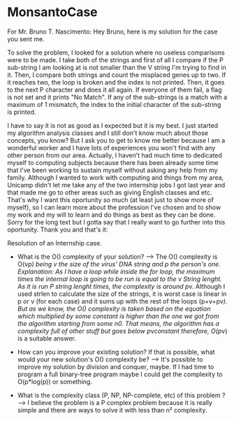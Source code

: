 # MonsantoCase

For Mr. Bruno T. Nascimento:
    Hey Bruno, here is my solution for the case you sent me. 

To solve the problem, I looked for a solution where no useless comparisons were to be made. I take both of the strings and first of all I compare if the P sub-string I am looking at is not smaller than the V string I'm trying to find in it. Then, I compare both strings and count the misplaced genes up to two. If it reaches two, the loop is broken and the index is not printed. Then, it goes to the next P character and does it all again. If everyone of them fail, a flag is not set and it prints "No Match". If any of the sub-strings is a match with a maximum of 1 mismatch, the index to the initial character of the sub-string is printed.

I have to say it is not as good as I expected but it is my best. I just started my algorithm analysis classes and I still don't know much about those concepts, you know? But I ask you to get to know me better because I am a wonderful worker and I have lots of experiences you won't find with any other person from our area. Actually, I haven't had much time to dedicated myself to computing subjects because there has been already some time that I've been working to sustain myself without asking any help from my family. Although I wanted to work with computing and things from my area, Unicamp didn't let me take any of the two internship jobs I got last year and that made me go to other areas such as giving English classes and etc. That's why I want this oportunity so much (at least just to show more of myself), so I can learn more about the profession I've chosen and to show my work and my will to learn and do things as best as they can be done.
Sorry for the long text but I gotta say that I really want to go further into this oportunity.
Thank you and that's it:

Resolution of an Internship case.
 *   What is the O() complexity of your solution? -->
    The O() complexity is O(v*p) being v the size of the virus' DNA string and p the person's one.   
    Explanation: As I have a loop while inside the for loop, the maximum times the internal loop is going to be run is equal to the v String lenght. As it is run P string lenght times, the complexity is around p*v. Although I used strlen to calculate the size of the strings, it is worst case is linear in p or v (for each case) and it sums up with the rest of the loops (p+v+p*v). But as we know, the O() complexity is taken based on the equation which multiplied by some constant is higher than the one we got from the algorithm starting from some n0. That means, the algorithm has a complexity full of other stuff but goes below p*v*constant therefore, O(p*v) is a suitable answer.
    
 *   How can you improve your existing solution? If that is possible, what would your new solution's O() complexity be? -->
    It's possible to improve my solution by division and conquer, maybe. If I had time to program a full binary-tree program maybe I could get the complexity to O(p*log(p)) or something.
    
 *   What is the complexity class  (P, NP, NP-complete, etc) of this problem ? -->
    I believe the problem is a P complex problem because it is really simple and there are ways to solve it with less than n² complexity.
    
    
